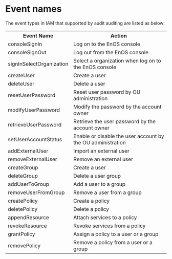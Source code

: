 # Event names

The event types in IAM that supported by audit auditing are listed as below:

<table>
  <tr>
    <th>Event Name</th>
    <th>Action</th>
  </tr>
  <tr>
    <td>consoleSignIn</td>
    <td>Log on to the EnOS console</td>
  </tr>
  <tr>
    <td>consoleSignOut</td>
    <td>Log out from the EnOS console</td>
  </tr>
  <tr>
    <td>signInSelectOrganization</td>
    <td>Select a organization when log on to the EnOS console</td>
  </tr>
  <tr>
    <td>createUser</td>
    <td>Create a user</td>
  </tr>
  <tr>
    <td>deleteUser</td>
    <td>Delete a user</td>
  </tr>
  <tr>
    <td>resetUserPassword</td>
    <td>Reset user password by OU administration</td>
  </tr>
  <tr>
    <td>modifyUserPassword </td>
    <td>Modify the password by the account owner</td>
  </tr>
  <tr>
    <td>retrieveUserPassword</td>
    <td>Retrieve the user password by the account owner</td>
  </tr>
  <tr>
    <td>setUserAccountStatus</td>
    <td>Enable or disable the user account by the OU administration</td>
  </tr>
  <tr>
    <td>addExternalUser</td>
    <td>Import an external user</td>
  </tr>
  <tr>
    <td>removeExternalUser</td>
    <td>Remove an external user</td>
  </tr>
  <tr>
    <td>createGroup</td>
    <td>Create a user</td>
  </tr>
  <tr>
    <td>deleteGroup</td>
    <td>Delete a user group</td>
  </tr>
  <tr>
    <td>addUserToGroup</td>
    <td>Add a user to a group</td>
  </tr>
  <tr>
    <td>removeUserFromGroup</td>
    <td>Remove a user from a group</td>
  </tr>
  <tr>
    <td>createPolicy</td>
    <td>Create a policy</td>
  </tr>
  <tr>
    <td>deletePolicy</td>
    <td>Delete a policy</td>
  </tr>
  <tr>
    <td>appendResource</td>
    <td>Attach services to a policy</td>
  </tr>
  <tr>
    <td>revokeResource</td>
    <td>Revoke services from a policy</td>
  </tr>
  <tr>
    <td>grantPolicy</td>
    <td>Assign a policy to a user or a group</td>
  </tr>
  <tr>
    <td>removePolicy</td>
    <td>Remove a policy from a user or a group</td>
  </tr>
